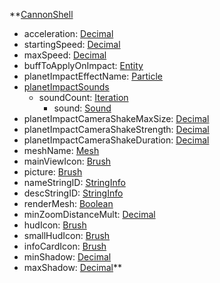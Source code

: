 **[CannonShell](EntrenchmentCannonShell.md)
  * acceleration: [Decimal](Decimal.md)
  * startingSpeed: [Decimal](Decimal.md)
  * maxSpeed: [Decimal](Decimal.md)
  * buffToApplyOnImpact: [Entity](Entity.md)
  * planetImpactEffectName: [Particle](Particle.md)
  * [planetImpactSounds](EntrenchmentplanetImpactSounds.md)
    * soundCount: [Iteration](Iteration.md)
      * sound: [Sound](Sound.md)
  * planetImpactCameraShakeMaxSize: [Decimal](Decimal.md)
  * planetImpactCameraShakeStrength: [Decimal](Decimal.md)
  * planetImpactCameraShakeDuration: [Decimal](Decimal.md)
  * meshName: [Mesh](Mesh.md)
  * mainViewIcon: [Brush](Brush.md)
  * picture: [Brush](Brush.md)
  * nameStringID: [StringInfo](StringInfo.md)
  * descStringID: [StringInfo](StringInfo.md)
  * renderMesh: [Boolean](Boolean.md)
  * minZoomDistanceMult: [Decimal](Decimal.md)
  * hudIcon: [Brush](Brush.md)
  * smallHudIcon: [Brush](Brush.md)
  * infoCardIcon: [Brush](Brush.md)
  * minShadow: [Decimal](Decimal.md)
  * maxShadow: [Decimal](Decimal.md)**
